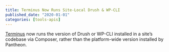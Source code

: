 ```yaml
---
title: Terminus Now Runs Site-Local Drush & WP-CLI
published_date: "2020-01-01"
categories: [tools-apis]
---
```

[Terminus](/terminus) now runs the version of Drush or WP-CLI installed in a site’s codebase via Composer, rather than the platform-wide version installed by Pantheon.

